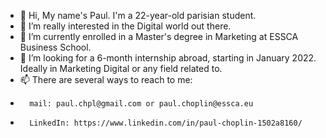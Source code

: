 - 👋 Hi, My name's Paul. I'm a 22-year-old parisian student.
- 👀 I’m really interested in the Digital world out there. 
- 🌱 I’m currently enrolled in a Master's degree in Marketing at ESSCA Business School.
- 💞️ I’m looking for a 6-month internship abroad, starting in January 2022. Ideally in Marketing Digital or any field related to.
- 📫 There are several ways to reach to me:
-       mail: paul.chpl@gmail.com or paul.choplin@essca.eu
-       LinkedIn: https://www.linkedin.com/in/paul-choplin-1502a8160/

<!---
Paulllch/Paulllch is a ✨ special ✨ repository because its `README.md` (this file) appears on your GitHub profile.
You can click the Preview link to take a look at your changes.
--->

